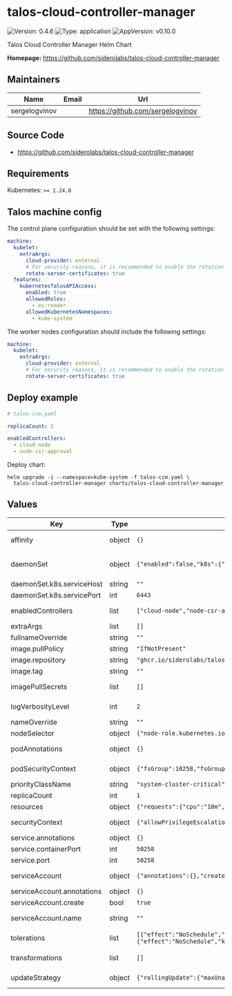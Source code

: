 # talos-cloud-controller-manager

![Version: 0.4.6](https://img.shields.io/badge/Version-0.4.6-informational?style=flat-square) ![Type: application](https://img.shields.io/badge/Type-application-informational?style=flat-square) ![AppVersion: v0.10.0](https://img.shields.io/badge/AppVersion-v0.10.0-informational?style=flat-square)

Talos Cloud Controller Manager Helm Chart

**Homepage:** <https://github.com/siderolabs/talos-cloud-controller-manager>

## Maintainers

| Name | Email | Url |
| ---- | ------ | --- |
| sergelogvinov |  | <https://github.com/sergelogvinov> |

## Source Code

* <https://github.com/siderolabs/talos-cloud-controller-manager>

## Requirements

Kubernetes: `>= 1.24.0`

## Talos machine config

The control plane configuration should be set with the following settings:

```yaml
machine:
  kubelet:
    extraArgs:
      cloud-provider: external
      # For security reasons, it is recommended to enable the rotation of server certificates.
      rotate-server-certificates: true
  features:
    kubernetesTalosAPIAccess:
      enabled: true
      allowedRoles:
        - os:reader
      allowedKubernetesNamespaces:
        - kube-system
```

The worker nodes configuration should include the following settings:

```yaml
machine:
  kubelet:
    extraArgs:
      cloud-provider: external
      # For security reasons, it is recommended to enable the rotation of server certificates.
      rotate-server-certificates: true
```

## Deploy example

```yaml
# talos-ccm.yaml

replicaCount: 2

enabledControllers:
  - cloud-node
  - node-csr-approval
```

Deploy chart:

```shell
helm upgrade -i --namespace=kube-system -f talos-ccm.yaml \
  talos-cloud-controller-manager charts/talos-cloud-controller-manager
```

## Values

| Key | Type | Default | Description |
|-----|------|---------|-------------|
| affinity | object | `{}` | Affinity for data pods assignment. ref: https://kubernetes.io/docs/concepts/configuration/assign-pod-node/#affinity-and-anti-affinity |
| daemonSet | object | `{"enabled":false,"k8s":{"serviceHost":"","servicePort":6443}}` | Deploy CCM  in Daemonset mode. CCM will use hostNetwork and connect to the Kubernetes API server on the current node by default. Optionally you can specify the Kubernetes API server host and port. You can run it without CNI plugin. |
| daemonSet.k8s.serviceHost | string | `""` | Kubernetes API server host. Default is the current node IP. |
| daemonSet.k8s.servicePort | int | `6443` | Kubernetes API server port. Default is 6443. |
| enabledControllers | list | `["cloud-node","node-csr-approval"]` | List of controllers should be enabled. Use '*' to enable all controllers. Support only `cloud-node, cloud-node-lifecycle, node-csr-approval, node-ipam-controller` controllers. |
| extraArgs | list | `[]` | Any extra arguments for talos-cloud-controller-manager |
| fullnameOverride | string | `""` | String to fully override deployment name. |
| image.pullPolicy | string | `"IfNotPresent"` | Pull policy: IfNotPresent or Always. |
| image.repository | string | `"ghcr.io/siderolabs/talos-cloud-controller-manager"` | CCM image repository. |
| image.tag | string | `""` | Overrides the image tag whose default is the chart appVersion. |
| imagePullSecrets | list | `[]` | Optionally specify an array of imagePullSecrets. Secrets must be manually created in the namespace. ref: https://kubernetes.io/docs/tasks/configure-pod-container/pull-image-private-registry/ |
| logVerbosityLevel | int | `2` | Log verbosity level. See https://github.com/kubernetes/community/blob/master/contributors/devel/sig-instrumentation/logging.md for description of individual verbosity levels. |
| nameOverride | string | `""` | String to partially override deployment name. |
| nodeSelector | object | `{"node-role.kubernetes.io/control-plane":""}` | Node labels for data pods assignment. ref: https://kubernetes.io/docs/user-guide/node-selection/ |
| podAnnotations | object | `{}` | Annotations for data pods. ref: https://kubernetes.io/docs/concepts/overview/working-with-objects/annotations/ |
| podSecurityContext | object | `{"fsGroup":10258,"fsGroupChangePolicy":"OnRootMismatch","runAsGroup":10258,"runAsNonRoot":true,"runAsUser":10258}` | Pods Security Context. ref: https://kubernetes.io/docs/tasks/configure-pod-container/security-context/#set-the-security-context-for-a-pod |
| priorityClassName | string | `"system-cluster-critical"` | CCM pods' priorityClassName. |
| replicaCount | int | `1` | Number of CCM replicas to deploy. |
| resources | object | `{"requests":{"cpu":"10m","memory":"64Mi"}}` | Resource requests and limits. ref: http://kubernetes.io/docs/user-guide/compute-resources/ |
| securityContext | object | `{"allowPrivilegeEscalation":false,"capabilities":{"drop":["ALL"]},"seccompProfile":{"type":"RuntimeDefault"}}` | Container Security Context. ref: https://kubernetes.io/docs/tasks/configure-pod-container/security-context/#set-the-security-context-for-a-pod |
| service.annotations | object | `{}` | Additional custom annotations for Service. |
| service.containerPort | int | `50258` | Container HTTPS port. |
| service.port | int | `50258` | Service HTTPS port to expose controller. |
| serviceAccount | object | `{"annotations":{},"create":true,"name":""}` | Pods Service Account. ref: https://kubernetes.io/docs/tasks/configure-pod-container/configure-service-account/ |
| serviceAccount.annotations | object | `{}` | Annotations to add to the service account. |
| serviceAccount.create | bool | `true` | Specifies whether a service account should be created. |
| serviceAccount.name | string | `""` | The name of the service account to use. If not set and create is true, a name is generated using the fullname template. |
| tolerations | list | `[{"effect":"NoSchedule","key":"node-role.kubernetes.io/control-plane","operator":"Exists"},{"effect":"NoSchedule","key":"node.cloudprovider.kubernetes.io/uninitialized","operator":"Exists"}]` | Tolerations for data pods assignment. ref: https://kubernetes.io/docs/concepts/configuration/taint-and-toleration/ |
| transformations | list | `[]` | List of node transformations. Available matchExpressions key values: https://github.com/siderolabs/talos/blob/main/pkg/machinery/resources/runtime/platform_metadata.go#L28 |
| updateStrategy | object | `{"rollingUpdate":{"maxUnavailable":1},"type":"RollingUpdate"}` | Deployment update strategy type. ref: https://kubernetes.io/docs/concepts/workloads/controllers/deployment/#updating-a-deployment |
